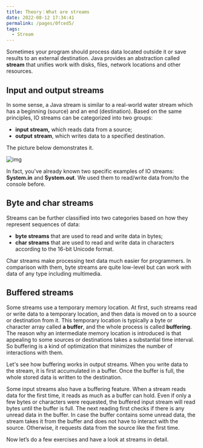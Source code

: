 ```yaml
---
title: Theory：What are streams
date: 2022-08-12 17:34:41
permalink: /pages/0fced5/
tags:
  - Stream
---
```

Sometimes your program should process data located outside it or save results to an external destination. Java provides an abstraction called **stream** that unifies work with disks, files, network locations and other resources.

## Input and output streams

In some sense, a Java stream is similar to a real-world water stream which has a beginning (source) and an end (destination). Based on the same principles, IO streams can be categorized into two groups:

- **input stream,** which reads data from a source;
- **output** **stream**, which writes data to a specified destination.

The picture below demonstrates it.

![img](https://ucarecdn.com/68e1f20a-0a61-4e91-a3d2-fd9fdbd5da3a/)

In fact, you've already known two specific examples of IO streams: **System.in** and **System.out**. We used them to read/write data from/to the console before.

## Byte and char streams

Streams can be further classified into two categories based on how they represent sequences of data:

- **byte streams** that are used to read and write data in bytes;
- **char streams** that are used to read and write data in characters according to the 16-bit Unicode format.

Char streams make processing text data much easier for programmers. In comparison with them, byte streams are quite low-level but can work with data of any type including multimedia.

## Buffered streams

Some streams use a temporary memory location. At first, such streams read or write data to a temporary location, and then data is moved on to a source or destination from it. This temporary location is typically a byte or character array called **a buffer**, and the whole process is called **buffering**. The reason why an intermediate memory location is introduced is that appealing to some sources or destinations takes a substantial time interval. So buffering is a kind of optimization that minimizes the number of interactions with them.

Let's see how buffering works in output streams. When you write data to the stream, it is first accumulated in a buffer. Once the buffer is full, the whole stored data is written to the destination.

Some input streams also have a buffering feature. When a stream reads data for the first time, it reads as much as a buffer can hold. Even if only a few bytes or characters were requested, the buffered input stream will read bytes until the buffer is full. The next reading first checks if there is any unread data in the buffer. In case the buffer contains some unread data, the stream takes it from the buffer and does not have to interact with the source. Otherwise, it requests data from the source like the first time.

Now let’s do a few exercises and have a look at streams in detail.